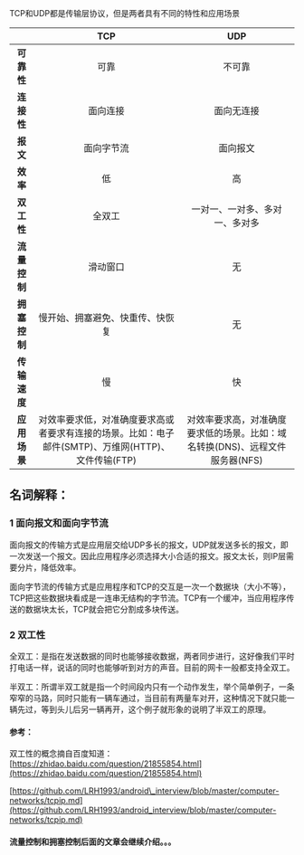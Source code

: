 TCP和UDP都是传输层协议，但是两者具有不同的特性和应用场景

|  | TCP | UDP |
| :---: | :---: | :---: |
| **可靠性** | 可靠 | 不可靠 |
| **连接性** | 面向连接 | 面向无连接 |
| **报文** | 面向字节流 | 面向报文 |
| **效率** | 低 | 高 |
| **双工性** | 全双工 | 一对一、一对多、多对一、多对多 |
| **流量控制** | 滑动窗口 | 无 |
| **拥塞控制** | 慢开始、拥塞避免、快重传、快恢复 | 无 |
| **传输速度** | 慢 | 快 |
| **应用场景** | 对效率要求低，对准确度要求高或者要求有连接的场景。比如：电子邮件\(SMTP\)、万维网\(HTTP\)、文件传输\(FTP\) | 对效率要求高，对准确度要求低的场景。比如：域名转换\(DNS\)、远程文件服务器\(NFS\) |

## 名词解释：

### 1 面向报文和面向字节流

面向报文的传输方式是应用层交给UDP多长的报文，UDP就发送多长的报文，即一次发送一个报文。因此应用程序必须选择大小合适的报文。报文太长，则IP层需要分片，降低效率。

面向字节流的传输方式是应用程序和TCP的交互是一次一个数据块（大小不等），TCP把这些数据块看成是一连串无结构的字节流。TCP有一个缓冲，当应用程序传送的数据块太长，TCP就会把它分割成多块传送。

### 2 双工性

全双工：是指在发送数据的同时也能够接收数据，两者同步进行，这好像我们平时打电话一样，说话的同时也能够听到对方的声音。目前的网卡一般都支持全双工。

半双工：所谓半双工就是指一个时间段内只有一个动作发生，举个简单例子，一条窄窄的马路，同时只能有一辆车通过，当目前有两量车对开，这种情况下就只能一辆先过，等到头儿后另一辆再开，这个例子就形象的说明了半双工的原理。

#### 参考：

双工性的概念摘自百度知道：[https://zhidao.baidu.com/question/21855854.html](https://zhidao.baidu.com/question/21855854.html)

[https://github.com/LRH1993/android\_interview/blob/master/computer-networks/tcpip.md](https://github.com/LRH1993/android_interview/blob/master/computer-networks/tcpip.md)

#### 流量控制和拥塞控制后面的文章会继续介绍。。。



